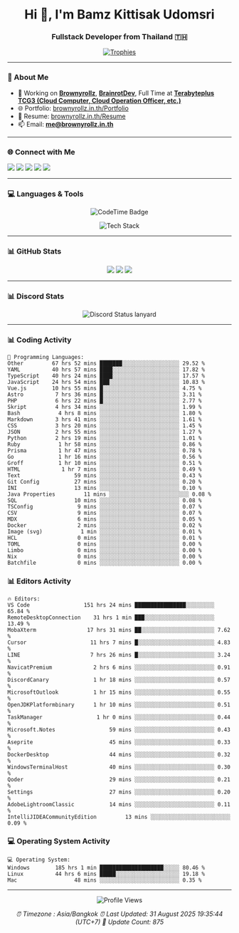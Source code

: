 <h1 align="center">Hi 👋, I'm Bamz Kittisak Udomsri</h1>
<h3 align="center">Fullstack Developer from Thailand 🇹🇭</h3>

<p align="center">
  <a href="https://github.com/ryo-ma/github-profile-trophy">
    <img src="https://github-profile-trophy.vercel.app/?username=brownyroll" alt="Trophies" />
  </a>
</p>

---

### 🔧 About Me

- 🔭 Working on [**Brownyrollz**](https://github.com/Brownyrollz), [**BrainrotDev**](https://github.com/brainrotdev), Full Time at [**Terabyteplus TCG3 (Cloud Computer, Cloud Operation Officer, etc.)**](https://tcloud.in.th)
- 🌐 Portfolio: [brownyrollz.in.th/Portfolio](https://Brownyrollz.in.th/Portfolio)
- 📄 Resume: [brownyrollz.in.th/Resume](https://Brownyrollz.in.th/Resume)
- 📫 Email: **me@brownyrollz.in.th**
---

### 🌐 Connect with Me

<p align="left">
  <a href="https://codepen.io/brownyroll" target="_blank"><img src="https://img.shields.io/badge/CodePen-000?style=for-the-badge&logo=codepen&logoColor=white" /></a>
  <a href="https://fb.com/brownyroll.bbamz" target="_blank"><img src="https://img.shields.io/badge/Facebook-1877F2?style=for-the-badge&logo=facebook&logoColor=white" /></a>
  <a href="https://instagram.com/brownyroll.darkalich" target="_blank"><img src="https://img.shields.io/badge/Instagram-E4405F?style=for-the-badge&logo=instagram&logoColor=white" /></a>
  <a href="https://www.youtube.com/c/brownyrollz" target="_blank"><img src="https://img.shields.io/badge/YouTube-FF0000?style=for-the-badge&logo=youtube&logoColor=white" /></a>
  <a href="https://discord.gg/yyJRFxTXGU" target="_blank"><img src="https://img.shields.io/badge/Discord-5865F2?style=for-the-badge&logo=discord&logoColor=white" /></a>
</p>

---

### 💻 Languages & Tools

<p align="center">
  <img href="https://codetime.dev" alt="CodeTime Badge" src="https://shields.jannchie.com/endpoint?style=flat&color=222&url=https%3A%2F%2Fapi.codetime.dev%2Fv3%2Fusers%2Fshield%3Fuid%3D34055">
  <br/>
  <!--START_SECTION:tech-->
<p align="center">
  <img src="https://skillicons.dev/icons?i=html,css,js,ts,react,nextjs,nodejs,vue,php,laravel,dotnet,django,tailwind,bootstrap,express,arduino,mysql,sqlite,mongodb,nginx,docker,git,linux,figma,postman,astro,bash,bun,cloudflare,discord,discordjs" alt="Tech Stack" />
</p>
<!--END_SECTION:tech-->
</p>

---

### 📊 GitHub Stats

<p align="center">
  <img src="https://github-readme-stats.vercel.app/api?username=brownyroll&show_icons=true" />
  <img src="https://github-readme-stats.vercel.app/api/top-langs/?username=brownyroll&layout=compact" />
  <img src="https://github-readme-streak-stats.herokuapp.com/?user=brownyroll" />
</p>

---

### 📊 Discord Stats

<p align="center">
     <img alt='Discord Status lanyard' src='https://lanyard.cnrad.dev/api/280676963885121536' />
</p>

---

<p align="center">


### 📊 Coding Activity

<!--START_SECTION:waka-->
```text
💬 Programming Languages:
Other         67 hrs 52 mins ███████░░░░░░░░░░░░░░░░░░ 29.52 %
YAML          40 hrs 57 mins ████░░░░░░░░░░░░░░░░░░░░░ 17.82 %
TypeScript    40 hrs 24 mins ████░░░░░░░░░░░░░░░░░░░░░ 17.57 %
JavaScript    24 hrs 54 mins ███░░░░░░░░░░░░░░░░░░░░░░ 10.83 %
Vue.js        10 hrs 55 mins █░░░░░░░░░░░░░░░░░░░░░░░░ 4.75 %
Astro          7 hrs 36 mins █░░░░░░░░░░░░░░░░░░░░░░░░ 3.31 %
PHP            6 hrs 22 mins █░░░░░░░░░░░░░░░░░░░░░░░░ 2.77 %
Skript         4 hrs 34 mins ░░░░░░░░░░░░░░░░░░░░░░░░░ 1.99 %
Bash            4 hrs 8 mins ░░░░░░░░░░░░░░░░░░░░░░░░░ 1.80 %
Markdown       3 hrs 41 mins ░░░░░░░░░░░░░░░░░░░░░░░░░ 1.61 %
CSS            3 hrs 20 mins ░░░░░░░░░░░░░░░░░░░░░░░░░ 1.45 %
JSON           2 hrs 55 mins ░░░░░░░░░░░░░░░░░░░░░░░░░ 1.27 %
Python         2 hrs 19 mins ░░░░░░░░░░░░░░░░░░░░░░░░░ 1.01 %
Ruby            1 hr 58 mins ░░░░░░░░░░░░░░░░░░░░░░░░░ 0.86 %
Prisma          1 hr 47 mins ░░░░░░░░░░░░░░░░░░░░░░░░░ 0.78 %
Go              1 hr 16 mins ░░░░░░░░░░░░░░░░░░░░░░░░░ 0.56 %
Groff           1 hr 10 mins ░░░░░░░░░░░░░░░░░░░░░░░░░ 0.51 %
HTML             1 hr 7 mins ░░░░░░░░░░░░░░░░░░░░░░░░░ 0.49 %
Text                 59 mins ░░░░░░░░░░░░░░░░░░░░░░░░░ 0.43 %
Git Config           27 mins ░░░░░░░░░░░░░░░░░░░░░░░░░ 0.20 %
INI                  13 mins ░░░░░░░░░░░░░░░░░░░░░░░░░ 0.10 %
Java Properties         11 mins ░░░░░░░░░░░░░░░░░░░░░░░░░ 0.08 %
SQL                  10 mins ░░░░░░░░░░░░░░░░░░░░░░░░░ 0.08 %
TSConfig              9 mins ░░░░░░░░░░░░░░░░░░░░░░░░░ 0.07 %
CSV                   9 mins ░░░░░░░░░░░░░░░░░░░░░░░░░ 0.07 %
MDX                   6 mins ░░░░░░░░░░░░░░░░░░░░░░░░░ 0.05 %
Docker                2 mins ░░░░░░░░░░░░░░░░░░░░░░░░░ 0.02 %
Image (svg)            1 min ░░░░░░░░░░░░░░░░░░░░░░░░░ 0.01 %
HCL                   0 mins ░░░░░░░░░░░░░░░░░░░░░░░░░ 0.01 %
TOML                  0 mins ░░░░░░░░░░░░░░░░░░░░░░░░░ 0.00 %
Limbo                 0 mins ░░░░░░░░░░░░░░░░░░░░░░░░░ 0.00 %
Nix                   0 mins ░░░░░░░░░░░░░░░░░░░░░░░░░ 0.00 %
Batchfile             0 mins ░░░░░░░░░░░░░░░░░░░░░░░░░ 0.00 %

```
<!--END_SECTION:waka-->

### 📊 Editors Activity

<!--START_SECTION:editors-->
```text
🔥 Editors:
VS Code                 151 hrs 24 mins ████████████████░░░░░░░░░ 65.84 %
RemoteDesktopConnection    31 hrs 1 min ███░░░░░░░░░░░░░░░░░░░░░░ 13.49 %
MobaXterm                17 hrs 31 mins ██░░░░░░░░░░░░░░░░░░░░░░░ 7.62 %
Cursor                    11 hrs 7 mins █░░░░░░░░░░░░░░░░░░░░░░░░ 4.83 %
LINE                      7 hrs 26 mins █░░░░░░░░░░░░░░░░░░░░░░░░ 3.24 %
NavicatPremium             2 hrs 6 mins ░░░░░░░░░░░░░░░░░░░░░░░░░ 0.91 %
DiscordCanary              1 hr 18 mins ░░░░░░░░░░░░░░░░░░░░░░░░░ 0.57 %
MicrosoftOutlook           1 hr 15 mins ░░░░░░░░░░░░░░░░░░░░░░░░░ 0.55 %
OpenJDKPlatformbinary      1 hr 10 mins ░░░░░░░░░░░░░░░░░░░░░░░░░ 0.51 %
TaskManager                 1 hr 0 mins ░░░░░░░░░░░░░░░░░░░░░░░░░ 0.44 %
Microsoft.Notes                 59 mins ░░░░░░░░░░░░░░░░░░░░░░░░░ 0.43 %
Aseprite                        45 mins ░░░░░░░░░░░░░░░░░░░░░░░░░ 0.33 %
DockerDesktop                   44 mins ░░░░░░░░░░░░░░░░░░░░░░░░░ 0.32 %
WindowsTerminalHost             40 mins ░░░░░░░░░░░░░░░░░░░░░░░░░ 0.30 %
Qoder                           29 mins ░░░░░░░░░░░░░░░░░░░░░░░░░ 0.21 %
Settings                        27 mins ░░░░░░░░░░░░░░░░░░░░░░░░░ 0.20 %
AdobeLightroomClassic           14 mins ░░░░░░░░░░░░░░░░░░░░░░░░░ 0.11 %
IntelliJIDEACommunityEdition         13 mins ░░░░░░░░░░░░░░░░░░░░░░░░░ 0.09 %

```
<!--END_SECTION:editors-->

### 💻 Operating System Activity

<!--START_SECTION:os-->
```text
💻 Operating System:
Windows        185 hrs 1 min ████████████████████░░░░░ 80.46 %
Linux          44 hrs 6 mins █████░░░░░░░░░░░░░░░░░░░░ 19.18 %
Mac                  48 mins ░░░░░░░░░░░░░░░░░░░░░░░░░ 0.35 %
```
<!--END_SECTION:os-->
</p>

---

<p align="center">
  <img src="https://komarev.com/ghpvc/?username=brownyroll&label=Profile%20views&color=0e75b6&style=flat" alt="Profile Views" />
</p>

<!-- Metadata -->
<p align="center"> 
    <i>
        ⏰ Timezone : Asia/Bangkok
        ⏰ Last Updated: <!--LAST_UPDATED-->31 August 2025 19:35:44 (UTC+7)<!--END_LAST_UPDATED-->
        🔄️ Update Count: <!--UPDATE_COUNT-->875<!--END_UPDATE_COUNT-->
    </i>
</p>
